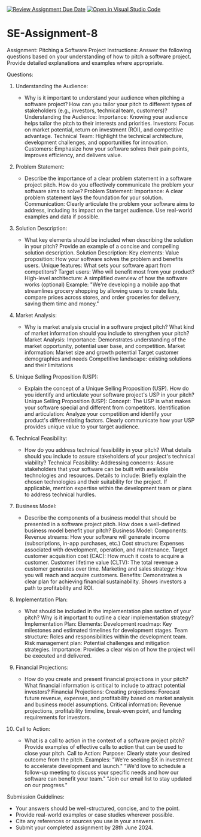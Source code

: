 [![Review Assignment Due Date](https://classroom.github.com/assets/deadline-readme-button-22041afd0340ce965d47ae6ef1cefeee28c7c493a6346c4f15d667ab976d596c.svg)](https://classroom.github.com/a/4bgukiqw)
[![Open in Visual Studio Code](https://classroom.github.com/assets/open-in-vscode-2e0aaae1b6195c2367325f4f02e2d04e9abb55f0b24a779b69b11b9e10269abc.svg)](https://classroom.github.com/online_ide?assignment_repo_id=15396878&assignment_repo_type=AssignmentRepo)
# SE-Assignment-8
 Assignment: Pitching a Software Project
 Instructions:
Answer the following questions based on your understanding of how to pitch a software project. Provide detailed explanations and examples where appropriate.

 Questions:

1. Understanding the Audience:
   - Why is it important to understand your audience when pitching a software project? How can you tailor your pitch to different types of stakeholders (e.g., investors, technical team, customers)?
    Understanding the Audience:
Importance: Knowing your audience helps tailor the pitch to their interests and priorities.
Investors: Focus on market potential, return on investment (ROI), and competitive advantage.
Technical Team: Highlight the technical architecture, development challenges, and opportunities for innovation.
Customers: Emphasize how your software solves their pain points, improves efficiency, and delivers value.


2. Problem Statement:
   - Describe the importance of a clear problem statement in a software project pitch. How do you effectively communicate the problem your software aims to solve?
        Problem Statement:
Importance: A clear problem statement lays the foundation for your solution.
Communication: Clearly articulate the problem your software aims to address, including its impact on the target audience. Use real-world examples and data if possible.

3. Solution Description:
   - What key elements should be included when describing the solution in your pitch? Provide an example of a concise and compelling solution description.
   Solution Description:
Key elements:
Value proposition: How your software solves the problem and benefits users.
Unique features: What sets your software apart from competitors?
Target users: Who will benefit most from your product?
High-level architecture: A simplified overview of how the software works (optional)
Example: "We're developing a mobile app that streamlines grocery shopping by allowing users to create lists, compare prices across stores, and order groceries for delivery, saving them time and money."
 
4. Market Analysis:
   - Why is market analysis crucial in a software project pitch? What kind of market information should you include to strengthen your pitch?
       Market Analysis:
 Importance: Demonstrates understanding of the market opportunity, potential user base, and competition.
Market information:
Market size and growth potential
Target customer demographics and needs
Competitive landscape: existing solutions and their limitations


5. Unique Selling Proposition (USP):
   - Explain the concept of a Unique Selling Proposition (USP). How do you identify and articulate your software project's USP in your pitch?
     Unique Selling Proposition (USP):
Concept: The USP is what makes your software special and different from competitors.
Identification and articulation:
Analyze your competition and identify your product's differentiating factors.
Clearly communicate how your USP provides unique value to your target audience.


6. Technical Feasibility:
   - How do you address technical feasibility in your pitch? What details should you include to assure stakeholders of your project's technical viability?
      Technical Feasibility:
Addressing concerns: Assure stakeholders that your software can be built with available technologies and resources.
Details to include:
Briefly explain the chosen technologies and their suitability for the project.
If applicable, mention expertise within the development team or plans to address technical hurdles.

7. Business Model:
   - Describe the components of a business model that should be presented in a software project pitch. How does a well-defined business model benefit your pitch?
     Business Model:
Components:
Revenue streams: How your software will generate income (subscriptions, in-app purchases, etc.)
Cost structure: Expenses associated with development, operation, and maintenance.
Target customer acquisition cost (CAC): How much it costs to acquire a customer.
Customer lifetime value (CLTV): The total revenue a customer generates over time.
Marketing and sales strategy: How you will reach and acquire customers.
  Benefits:
Demonstrates a clear plan for achieving financial sustainability.
Shows investors a path to profitability and ROI.


8. Implementation Plan:
   - What should be included in the implementation plan section of your pitch? Why is it important to outline a clear implementation strategy?
     Implementation Plan:
   Elements:
Development roadmap: Key milestones and estimated timelines for development stages.
Team structure: Roles and responsibilities within the development team.
Risk management plan: Potential challenges and mitigation strategies.
Importance: Provides a clear vision of how the project will be executed and delivered.

9. Financial Projections:
   - How do you create and present financial projections in your pitch? What financial information is critical to include to attract potential investors?
       Financial Projections:
Creating projections: Forecast future revenue, expenses, and profitability based on market analysis and business model assumptions.
Critical information: Revenue projections, profitability timeline, break-even point, and funding requirements for investors.


10. Call to Action:
    - What is a call to action in the context of a software project pitch? Provide examples of effective calls to action that can be used to close your pitch.
      Call to Action:
Purpose: Clearly state your desired outcome from the pitch.
Examples:
"We're seeking $X in investment to accelerate development and launch."
"We'd love to schedule a follow-up meeting to discuss your specific needs and how our software can benefit your team."
"Join our email list to stay updated on our progress."

 Submission Guidelines:
- Your answers should be well-structured, concise, and to the point.
- Provide real-world examples or case studies wherever possible.
- Cite any references or sources you use in your answers.
- Submit your completed assignment by 28th June 2024.


